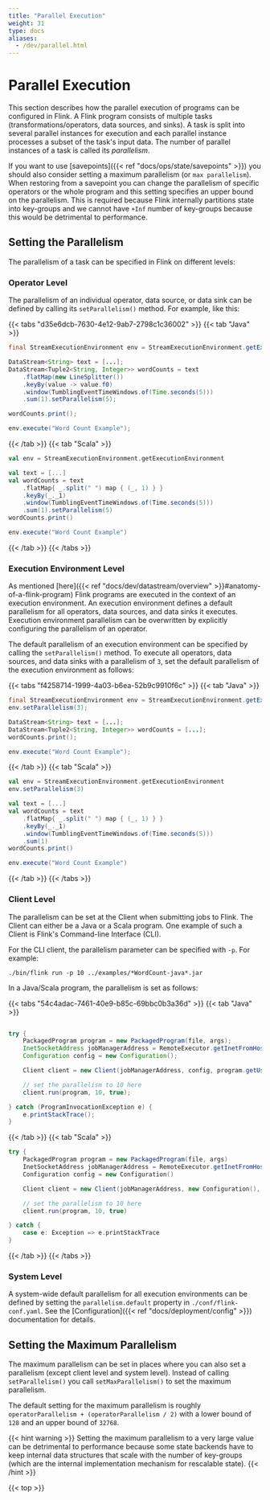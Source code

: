 ```yaml
---
title: "Parallel Execution"
weight: 31
type: docs
aliases:
  - /dev/parallel.html
---
```

<!--
Licensed to the Apache Software Foundation (ASF) under one
or more contributor license agreements.  See the NOTICE file
distributed with this work for additional information
regarding copyright ownership.  The ASF licenses this file
to you under the Apache License, Version 2.0 (the
"License"); you may not use this file except in compliance
with the License.  You may obtain a copy of the License at

  http://www.apache.org/licenses/LICENSE-2.0

Unless required by applicable law or agreed to in writing,
software distributed under the License is distributed on an
"AS IS" BASIS, WITHOUT WARRANTIES OR CONDITIONS OF ANY
KIND, either express or implied.  See the License for the
specific language governing permissions and limitations
under the License.
-->

# Parallel Execution

This section describes how the parallel execution of programs can be configured in Flink. A Flink
program consists of multiple tasks (transformations/operators, data sources, and sinks). A task is split into
several parallel instances for execution and each parallel instance processes a subset of the task's
input data. The number of parallel instances of a task is called its *parallelism*.

If you want to use [savepoints]({{< ref "docs/ops/state/savepoints" >}}) you should also consider
setting a maximum parallelism (or `max parallelism`). When restoring from a savepoint you can
change the parallelism of specific operators or the whole program and this setting specifies
an upper bound on the parallelism. This is required because Flink internally partitions state
into key-groups and we cannot have `+Inf` number of key-groups because this would be detrimental
to performance.

## Setting the Parallelism

The parallelism of a task can be specified in Flink on different levels:

### Operator Level

The parallelism of an individual operator, data source, or data sink can be defined by calling its
`setParallelism()` method.  For example, like this:

{{< tabs "d35e6dcb-7630-4e12-9ab7-2798c1c36002" >}}
{{< tab "Java" >}}
```java
final StreamExecutionEnvironment env = StreamExecutionEnvironment.getExecutionEnvironment();

DataStream<String> text = [...];
DataStream<Tuple2<String, Integer>> wordCounts = text
    .flatMap(new LineSplitter())
    .keyBy(value -> value.f0)
    .window(TumblingEventTimeWindows.of(Time.seconds(5)))
    .sum(1).setParallelism(5);

wordCounts.print();

env.execute("Word Count Example");
```
{{< /tab >}}
{{< tab "Scala" >}}
```scala
val env = StreamExecutionEnvironment.getExecutionEnvironment

val text = [...]
val wordCounts = text
    .flatMap{ _.split(" ") map { (_, 1) } }
    .keyBy(_._1)
    .window(TumblingEventTimeWindows.of(Time.seconds(5)))
    .sum(1).setParallelism(5)
wordCounts.print()

env.execute("Word Count Example")
```
{{< /tab >}}
{{< /tabs >}}

### Execution Environment Level

As mentioned [here]({{< ref "docs/dev/datastream/overview" >}}#anatomy-of-a-flink-program) Flink
programs are executed in the context of an execution environment. An
execution environment defines a default parallelism for all operators, data sources, and data sinks
it executes. Execution environment parallelism can be overwritten by explicitly configuring the
parallelism of an operator.

The default parallelism of an execution environment can be specified by calling the
`setParallelism()` method. To execute all operators, data sources, and data sinks with a parallelism
of `3`, set the default parallelism of the execution environment as follows:

{{< tabs "f4258714-1999-4a03-b6ea-52b9c9910f6c" >}}
{{< tab "Java" >}}
```java
final StreamExecutionEnvironment env = StreamExecutionEnvironment.getExecutionEnvironment();
env.setParallelism(3);

DataStream<String> text = [...];
DataStream<Tuple2<String, Integer>> wordCounts = [...];
wordCounts.print();

env.execute("Word Count Example");
```
{{< /tab >}}
{{< tab "Scala" >}}
```scala
val env = StreamExecutionEnvironment.getExecutionEnvironment
env.setParallelism(3)

val text = [...]
val wordCounts = text
    .flatMap{ _.split(" ") map { (_, 1) } }
    .keyBy(_._1)
    .window(TumblingEventTimeWindows.of(Time.seconds(5)))
    .sum(1)
wordCounts.print()

env.execute("Word Count Example")
```
{{< /tab >}}
{{< /tabs >}}

### Client Level

The parallelism can be set at the Client when submitting jobs to Flink. The
Client can either be a Java or a Scala program. One example of such a Client is
Flink's Command-line Interface (CLI).

For the CLI client, the parallelism parameter can be specified with `-p`. For
example:

    ./bin/flink run -p 10 ../examples/*WordCount-java*.jar


In a Java/Scala program, the parallelism is set as follows:

{{< tabs "54c4adac-7461-40e9-b85c-69bbc0b3a36d" >}}
{{< tab "Java" >}}
```java

try {
    PackagedProgram program = new PackagedProgram(file, args);
    InetSocketAddress jobManagerAddress = RemoteExecutor.getInetFromHostport("localhost:6123");
    Configuration config = new Configuration();

    Client client = new Client(jobManagerAddress, config, program.getUserCodeClassLoader());

    // set the parallelism to 10 here
    client.run(program, 10, true);

} catch (ProgramInvocationException e) {
    e.printStackTrace();
}

```
{{< /tab >}}
{{< tab "Scala" >}}
```scala
try {
    PackagedProgram program = new PackagedProgram(file, args)
    InetSocketAddress jobManagerAddress = RemoteExecutor.getInetFromHostport("localhost:6123")
    Configuration config = new Configuration()

    Client client = new Client(jobManagerAddress, new Configuration(), program.getUserCodeClassLoader())

    // set the parallelism to 10 here
    client.run(program, 10, true)

} catch {
    case e: Exception => e.printStackTrace
}
```
{{< /tab >}}
{{< /tabs >}}


### System Level

A system-wide default parallelism for all execution environments can be defined by setting the
`parallelism.default` property in `./conf/flink-conf.yaml`. See the
[Configuration]({{< ref "docs/deployment/config" >}}) documentation for details.

## Setting the Maximum Parallelism

The maximum parallelism can be set in places where you can also set a parallelism
(except client level and system level). Instead of calling `setParallelism()` you call
`setMaxParallelism()` to set the maximum parallelism.

The default setting for the maximum parallelism is roughly `operatorParallelism + (operatorParallelism / 2)` with
a lower bound of `128` and an upper bound of `32768`.

{{< hint warning >}}
Setting the maximum parallelism to a very large
value can be detrimental to performance because some state backends have to keep internal data
structures that scale with the number of key-groups (which are the internal implementation mechanism for
rescalable state).
{{< /hint >}}

{{< top >}}

